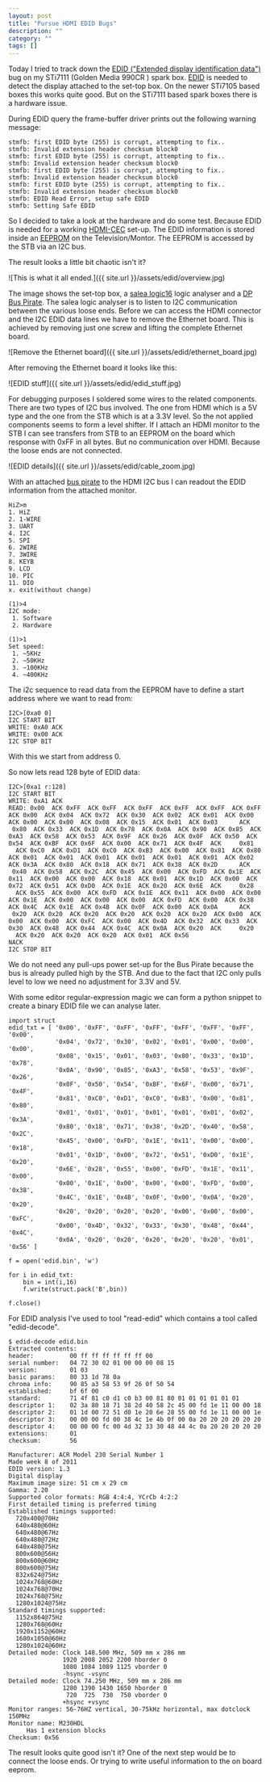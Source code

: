 ```yaml
---
layout: post
title: "Pursue HDMI EDID Bugs"
description: ""
category: ""
tags: []
---
```



Today I tried to track down the [EDID ("Extended display identification data")](http://en.wikipedia.org/wiki/Extended_display_identification_data) bug on my STi7111 (Golden Media 990CR ) spark box. [EDID](http://en.wikipedia.org/wiki/Extended_display_identification_data) is needed to detect the display attached to the set-top box. On the newer STi7105 based boxes this works quite good. But on the STi7111 based spark boxes there is a hardware issue.


During EDID query the frame-buffer driver prints out the following warning message:

    stmfb: first EDID byte (255) is corrupt, attempting to fix..
    stmfb: Invalid extension header checksum block0
    stmfb: first EDID byte (255) is corrupt, attempting to fix..
    stmfb: Invalid extension header checksum block0
    stmfb: first EDID byte (255) is corrupt, attempting to fix..
    stmfb: Invalid extension header checksum block0
    stmfb: first EDID byte (255) is corrupt, attempting to fix..
    stmfb: Invalid extension header checksum block0
    stmfb: EDID Read Error, setup safe EDID
    stmfb: Setting Safe EDID

So I decided to take a look at the hardware and do some test. Because EDID is needed for a working [HDMI-CEC](http://en.wikipedia.org/wiki/HDMI#CEC) set-up. The EDID information is stored inside an [EEPROM](http://en.wikipedia.org/wiki/EEPROM) on the Television/Montor. The EEPROM is accessed by the STB via an I2C bus.

The result looks a little bit chaotic isn't it?

![This is what it all ended.]({{ site.url }}/assets/edid/overview.jpg)

The image shows the set-top box, a [salea logic16](https://www.saleae.com/logic16) logic analyser and a [DP Bus Pirate](http://dangerousprototypes.com/docs/Bus_Pirate). The salea logic analyser is to listen to I2C communication between the various loose ends. Before we can access the HDMI connector and the I2C EDID data lines we have to remove the Ethernet board. This is achieved by removing just one screw and lifting the complete Ethernet board.

![Remove the Ethernet board]({{ site.url }}/assets/edid/ethernet_board.jpg)

After removing the Ethernet board it looks like this:

![EDID stuff]({{ site.url }}/assets/edid/edid_stuff.jpg)

For debugging purposes I soldered some wires to the related components. There are two types of I2C bus involved. The one from HDMI which is a 5V type and the one from the STB which is at a 3.3V level. So the not applied components seems to form a level shifter. If I attach an HDMI monitor to the STB I can see transfers from STB to an EEPROM on the board which response with 0xFF in all bytes. But no communication over HDMI. Because the loose ends are not connected.

![EDID details]({{ site.url }}/assets/edid/cable_zoom.jpg)

With an attached [bus pirate](http://dangerousprototypes.com/docs/Bus_Pirate) to the HDMI I2C bus I can readout the EDID information from the attached monitor.

    HiZ>m
    1. HiZ
    2. 1-WIRE
    3. UART
    4. I2C
    5. SPI
    6. 2WIRE
    7. 3WIRE
    8. KEYB
    9. LCD
    10. PIC
    11. DIO
    x. exit(without change)

    (1)>4
    I2C mode:
     1. Software
     2. Hardware

    (1)>1
    Set speed:
     1. ~5KHz
     2. ~50KHz
     3. ~100KHz
     4. ~400KHz

The i2c sequence to read data from the EEPROM have to define a start address where we want to read from:

    I2C>[0xa0 0]
    I2C START BIT
    WRITE: 0xA0 ACK
    WRITE: 0x00 ACK
    I2C STOP BIT

With this we start from address 0.

So now lets read 128 byte of EDID data:

    I2C>[0xa1 r:128]
    I2C START BIT
    WRITE: 0xA1 ACK
    READ: 0x00  ACK 0xFF  ACK 0xFF  ACK 0xFF  ACK 0xFF  ACK 0xFF  ACK 0xFF  ACK 0x00  ACK 0x04  ACK 0x72  ACK 0x30  ACK 0x02  ACK 0x01  ACK 0x00  ACK 0x00  ACK 0x00  ACK 0x08  ACK 0x15  ACK 0x01  ACK 0x03      ACK
     0x80  ACK 0x33  ACK 0x1D  ACK 0x78  ACK 0x0A  ACK 0x90  ACK 0x85  ACK 0xA3  ACK 0x58  ACK 0x53  ACK 0x9F  ACK 0x26  ACK 0x0F  ACK 0x50  ACK 0x54  ACK 0xBF  ACK 0x6F  ACK 0x00  ACK 0x71  ACK 0x4F  ACK     0x81
      ACK 0xC0  ACK 0xD1  ACK 0xC0  ACK 0xB3  ACK 0x00  ACK 0x81  ACK 0x80  ACK 0x01  ACK 0x01  ACK 0x01  ACK 0x01  ACK 0x01  ACK 0x01  ACK 0x02  ACK 0x3A  ACK 0x80  ACK 0x18  ACK 0x71  ACK 0x38  ACK 0x2D      ACK
     0x40  ACK 0x58  ACK 0x2C  ACK 0x45  ACK 0x00  ACK 0xFD  ACK 0x1E  ACK 0x11  ACK 0x00  ACK 0x00  ACK 0x18  ACK 0x01  ACK 0x1D  ACK 0x00  ACK 0x72  ACK 0x51  ACK 0xD0  ACK 0x1E  ACK 0x20  ACK 0x6E  ACK     0x28
      ACK 0x55  ACK 0x00  ACK 0xFD  ACK 0x1E  ACK 0x11  ACK 0x00  ACK 0x00  ACK 0x1E  ACK 0x00  ACK 0x00  ACK 0x00  ACK 0xFD  ACK 0x00  ACK 0x38  ACK 0x4C  ACK 0x1E  ACK 0x4B  ACK 0x0F  ACK 0x00  ACK 0x0A      ACK
     0x20  ACK 0x20  ACK 0x20  ACK 0x20  ACK 0x20  ACK 0x20  ACK 0x00  ACK 0x00  ACK 0x00  ACK 0xFC  ACK 0x00  ACK 0x4D  ACK 0x32  ACK 0x33  ACK 0x30  ACK 0x48  ACK 0x44  ACK 0x4C  ACK 0x0A  ACK 0x20  ACK     0x20
      ACK 0x20  ACK 0x20  ACK 0x20  ACK 0x01  ACK 0x56
    NACK
    I2C STOP BIT


We do not need any pull-ups power set-up for the Bus Pirate because the bus is already pulled high by the STB. And due to the fact that I2C only pulls level to low we need no adjustment for 3.3V and 5V.

With some editor regular-expression magic we can form a python snippet to create a binary EDID file we can analyse later.

    import struct
    edid_txt = [ '0x00', '0xFF', '0xFF', '0xFF', '0xFF', '0xFF', '0xFF', '0x00',
                 '0x04', '0x72', '0x30', '0x02', '0x01', '0x00', '0x00', '0x00',
                 '0x08', '0x15', '0x01', '0x03', '0x80', '0x33', '0x1D', '0x78',
                 '0x0A', '0x90', '0x85', '0xA3', '0x58', '0x53', '0x9F', '0x26',
                 '0x0F', '0x50', '0x54', '0xBF', '0x6F', '0x00', '0x71', '0x4F',
                 '0x81', '0xC0', '0xD1', '0xC0', '0xB3', '0x00', '0x81', '0x80',
                 '0x01', '0x01', '0x01', '0x01', '0x01', '0x01', '0x02', '0x3A',
                 '0x80', '0x18', '0x71', '0x38', '0x2D', '0x40', '0x58', '0x2C',
                 '0x45', '0x00', '0xFD', '0x1E', '0x11', '0x00', '0x00', '0x18',
                 '0x01', '0x1D', '0x00', '0x72', '0x51', '0xD0', '0x1E', '0x20',
                 '0x6E', '0x28', '0x55', '0x00', '0xFD', '0x1E', '0x11', '0x00',
                 '0x00', '0x1E', '0x00', '0x00', '0x00', '0xFD', '0x00', '0x38',
                 '0x4C', '0x1E', '0x4B', '0x0F', '0x00', '0x0A', '0x20', '0x20',
                 '0x20', '0x20', '0x20', '0x20', '0x00', '0x00', '0x00', '0xFC',
                 '0x00', '0x4D', '0x32', '0x33', '0x30', '0x48', '0x44', '0x4C',
                 '0x0A', '0x20', '0x20', '0x20', '0x20', '0x20', '0x01', '0x56' ]

    f = open('edid.bin', 'w')

    for i in edid_txt:
    	bin = int(i,16)
    	f.write(struct.pack('B',bin))

    f.close()

For EDID analysis I've used to tool "read-edid" which contains a tool called "edid-decode".

    $ edid-decode edid.bin
    Extracted contents:
    header:          00 ff ff ff ff ff ff 00
    serial number:   04 72 30 02 01 00 00 00 08 15
    version:         01 03
    basic params:    80 33 1d 78 0a
    chroma info:     90 85 a3 58 53 9f 26 0f 50 54
    established:     bf 6f 00
    standard:        71 4f 81 c0 d1 c0 b3 00 81 80 01 01 01 01 01 01
    descriptor 1:    02 3a 80 18 71 38 2d 40 58 2c 45 00 fd 1e 11 00 00 18
    descriptor 2:    01 1d 00 72 51 d0 1e 20 6e 28 55 00 fd 1e 11 00 00 1e
    descriptor 3:    00 00 00 fd 00 38 4c 1e 4b 0f 00 0a 20 20 20 20 20 20
    descriptor 4:    00 00 00 fc 00 4d 32 33 30 48 44 4c 0a 20 20 20 20 20
    extensions:      01
    checksum:        56

    Manufacturer: ACR Model 230 Serial Number 1
    Made week 8 of 2011
    EDID version: 1.3
    Digital display
    Maximum image size: 51 cm x 29 cm
    Gamma: 2.20
    Supported color formats: RGB 4:4:4, YCrCb 4:2:2
    First detailed timing is preferred timing
    Established timings supported:
      720x400@70Hz
      640x480@60Hz
      640x480@67Hz
      640x480@72Hz
      640x480@75Hz
      800x600@56Hz
      800x600@60Hz
      800x600@75Hz
      832x624@75Hz
      1024x768@60Hz
      1024x768@70Hz
      1024x768@75Hz
      1280x1024@75Hz
    Standard timings supported:
      1152x864@75Hz
      1280x768@60Hz
      1920x1152@60Hz
      1680x1050@60Hz
      1280x1024@60Hz
    Detailed mode: Clock 148.500 MHz, 509 mm x 286 mm
                   1920 2008 2052 2200 hborder 0
                   1080 1084 1089 1125 vborder 0
                   -hsync -vsync
    Detailed mode: Clock 74.250 MHz, 509 mm x 286 mm
                   1280 1390 1430 1650 hborder 0
                    720  725  730  750 vborder 0
                   +hsync +vsync
    Monitor ranges: 56-76HZ vertical, 30-75kHz horizontal, max dotclock 150MHz
    Monitor name: M230HDL
         Has 1 extension blocks
    Checksum: 0x56

The result looks quite good isn't it? One of the next step would be to connect the loose ends. Or trying to write useful information to the on board eeprom.